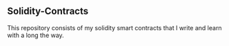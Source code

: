 ## Solidity-Contracts

This repository consists of my solidity smart contracts that I write and learn with a long the way.
